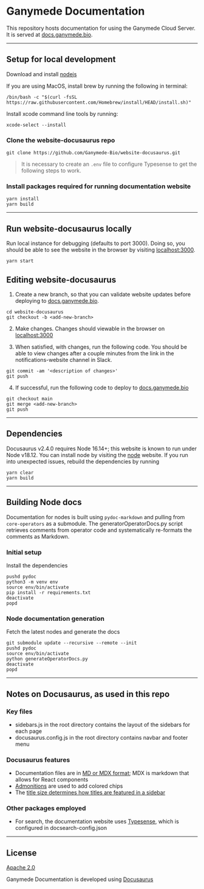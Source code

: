 # Ganymede Documentation

This repository hosts documentation for using the Ganymede Cloud Server. It is served at [docs.ganymede.bio](docs.ganymede.bio).

---

## Setup for local development

Download and install [nodejs](https://nodejs.org/en/download)

If you are using MacOS, install brew by running the following in terminal:
```
/bin/bash -c "$(curl -fsSL https://raw.githubusercontent.com/Homebrew/install/HEAD/install.sh)"
```

Install xcode command line tools by running: 
```
xcode-select --install
```

### Clone the website-docusaurus repo

```shell
git clone https://github.com/Ganymede-Bio/website-docusaurus.git
```

> It is necessary to create an `.env` file to configure Typesense to get the following steps to work.

### Install packages required for running documentation website
```shell
yarn install
yarn build
```

---

## Run website-docusaurus locally

Run local instance for debugging (defaults to port 3000).  Doing so, you should be able to see the website in the browser by visiting [localhost:3000](localhost:3000).

```shell
yarn start
```

## Editing website-docusaurus

1. Create a new branch, so that you can validate website updates before deploying to [docs.ganymede.bio](docs.ganymede.bio).
```
cd website-docusaurus
git checkout -b <add-new-branch>
```

2. Make changes.  Changes should viewable in the browser on [localhost:3000](localhost:3000)

3. When satisfied, with changes, run the following code.  You should be able to view changes after a couple minutes from the link in the notifications-website channel in Slack.
```shell
git commit -am '<description of changes>'
git push
```

4. If successful, run the following code to deploy to [docs.ganymede.bio](docs.ganymede.bio)
```shell
git checkout main
git merge <add-new-branch>
git push
```

---

## Dependencies

Docusaurus v2.4.0 requires Node 16.14+; this website is known to run under Node v18.12.  You can install node by visiting the [node](https://nodejs.org/en/download) website.  If you run into unexpected issues, rebuild the dependencies by running
```
yarn clear
yarn build
```

---

## Building Node docs

Documentation for nodes is built using `pydoc-markdown` and pulling from `core-operators` as a submodule.  The generatorOperatorDocs.py script retrieves comments from operator code and systematically re-formats the comments as Markdown.

### Initial setup

Install the dependencies
```
pushd pydoc
python3 -m venv env 
source env/bin/activate
pip install -r requirements.txt
deactivate
popd
```

### Node documentation generation

Fetch the latest nodes and generate the docs

```
git submodule update --recursive --remote --init
pushd pydoc
source env/bin/activate
python generateOperatorDocs.py
deactivate
popd
```

---

## Notes on Docusaurus, as used in this repo

### Key files
* sidebars.js in the root directory contains the layout of the sidebars for each page
* docusaurus.config.js in the root directory contains navbar and footer menu

### Docusaurus features
* Documentation files are in [MD or MDX format](https://docusaurus.io/docs/markdown-features/react); MDX is markdown that allows for React components
* [Admonitions](https://docusaurus.io/docs/markdown-features/admonitions) are used to add colored chips
* The [title size determines how titles are featured in a sidebar](https://docusaurus.io/docs/markdown-features/toc)

### Other packages employed
* For search, the documentation website uses [Typesense](https://cloud.typesense.org/login), which is configured in docsearch-config.json

---

## License

[Apache 2.0](https://github.com/Ganymede-Bio/website-docusaurus/blob/main/LICENSE)

Ganymede Documentation is developed using [Docusaurus](https://docusaurus.io/)
